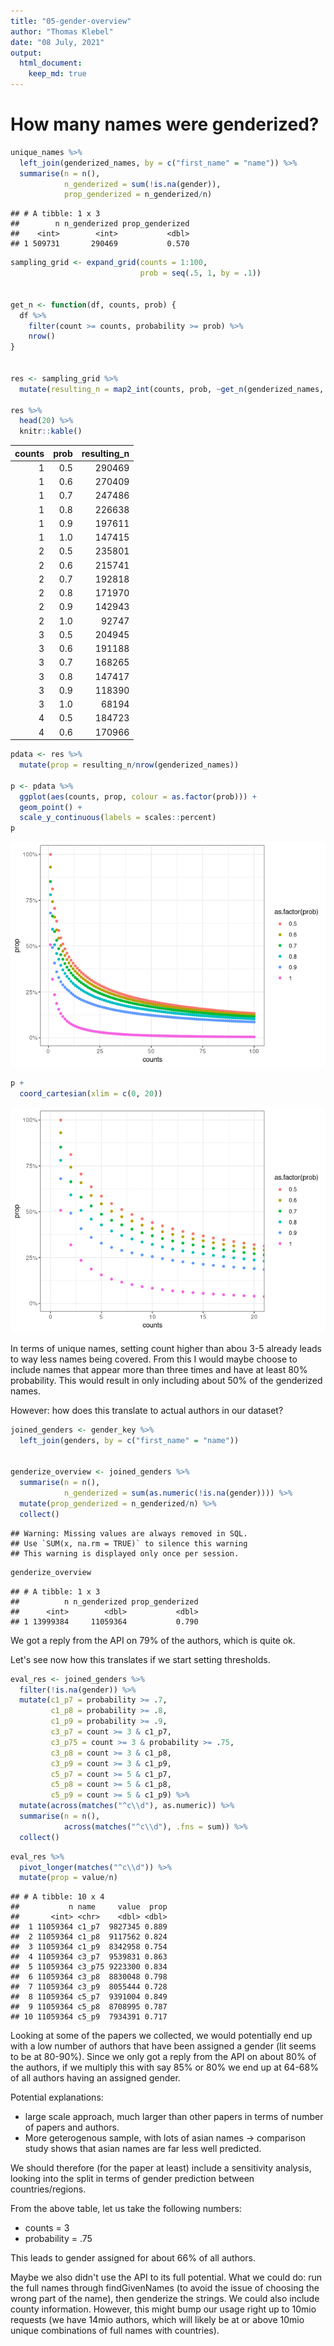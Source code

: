 ```yaml
---
title: "05-gender-overview"
author: "Thomas Klebel"
date: "08 July, 2021"
output: 
  html_document:
    keep_md: true
---
```





# How many names were genderized?

```r
unique_names %>% 
  left_join(genderized_names, by = c("first_name" = "name")) %>% 
  summarise(n = n(),
            n_genderized = sum(!is.na(gender)),
            prop_genderized = n_genderized/n)
```

```
## # A tibble: 1 x 3
##        n n_genderized prop_genderized
##    <int>        <int>           <dbl>
## 1 509731       290469           0.570
```



```r
sampling_grid <- expand_grid(counts = 1:100,
                             prob = seq(.5, 1, by = .1))


get_n <- function(df, counts, prob) {
  df %>% 
    filter(count >= counts, probability >= prob) %>% 
    nrow()
}


res <- sampling_grid %>% 
  mutate(resulting_n = map2_int(counts, prob, ~get_n(genderized_names, .x, .y)))

res %>% 
  head(20) %>% 
  knitr::kable()
```



| counts| prob| resulting_n|
|------:|----:|-----------:|
|      1|  0.5|      290469|
|      1|  0.6|      270409|
|      1|  0.7|      247486|
|      1|  0.8|      226638|
|      1|  0.9|      197611|
|      1|  1.0|      147415|
|      2|  0.5|      235801|
|      2|  0.6|      215741|
|      2|  0.7|      192818|
|      2|  0.8|      171970|
|      2|  0.9|      142943|
|      2|  1.0|       92747|
|      3|  0.5|      204945|
|      3|  0.6|      191188|
|      3|  0.7|      168265|
|      3|  0.8|      147417|
|      3|  0.9|      118390|
|      3|  1.0|       68194|
|      4|  0.5|      184723|
|      4|  0.6|      170966|


```r
pdata <- res %>% 
  mutate(prop = resulting_n/nrow(genderized_names))

p <- pdata %>% 
  ggplot(aes(counts, prop, colour = as.factor(prob))) +
  geom_point() +
  scale_y_continuous(labels = scales::percent)
p
```

![](05-gender_overview_files/figure-html/unnamed-chunk-3-1.png)<!-- -->



```r
p +
  coord_cartesian(xlim = c(0, 20))
```

![](05-gender_overview_files/figure-html/unnamed-chunk-4-1.png)<!-- -->

In terms of unique names, setting count higher than abou 3-5 already leads to 
way less names being covered. From this I would maybe choose to include names
that appear more than three times and have at least 80% probability. This would
result in only including about 50% of the genderized names.

However: how does this translate to actual authors in our dataset?


```r
joined_genders <- gender_key %>% 
  left_join(genders, by = c("first_name" = "name"))


genderize_overview <- joined_genders %>% 
  summarise(n = n(),
            n_genderized = sum(as.numeric(!is.na(gender)))) %>% 
  mutate(prop_genderized = n_genderized/n) %>% 
  collect()
```

```
## Warning: Missing values are always removed in SQL.
## Use `SUM(x, na.rm = TRUE)` to silence this warning
## This warning is displayed only once per session.
```

```r
genderize_overview
```

```
## # A tibble: 1 x 3
##          n n_genderized prop_genderized
##      <int>        <dbl>           <dbl>
## 1 13999384     11059364           0.790
```

We got a reply from the API on
79% of the authors, which is
quite ok.

Let's see now how this translates if we start setting thresholds.


```r
eval_res <- joined_genders %>% 
  filter(!is.na(gender)) %>% 
  mutate(c1_p7 = probability >= .7,
         c1_p8 = probability >= .8,
         c1_p9 = probability >= .9,
         c3_p7 = count >= 3 & c1_p7,
         c3_p75 = count >= 3 & probability >= .75,
         c3_p8 = count >= 3 & c1_p8,
         c3_p9 = count >= 3 & c1_p9,
         c5_p7 = count >= 5 & c1_p7,
         c5_p8 = count >= 5 & c1_p8,
         c5_p9 = count >= 5 & c1_p9) %>% 
  mutate(across(matches("^c\\d"), as.numeric)) %>% 
  summarise(n = n(),
            across(matches("^c\\d"), .fns = sum)) %>% 
  collect()
```


```r
eval_res %>% 
  pivot_longer(matches("^c\\d")) %>% 
  mutate(prop = value/n)
```

```
## # A tibble: 10 x 4
##           n name     value  prop
##       <int> <chr>    <dbl> <dbl>
##  1 11059364 c1_p7  9827345 0.889
##  2 11059364 c1_p8  9117562 0.824
##  3 11059364 c1_p9  8342958 0.754
##  4 11059364 c3_p7  9539831 0.863
##  5 11059364 c3_p75 9223300 0.834
##  6 11059364 c3_p8  8830048 0.798
##  7 11059364 c3_p9  8055444 0.728
##  8 11059364 c5_p7  9391004 0.849
##  9 11059364 c5_p8  8708995 0.787
## 10 11059364 c5_p9  7934391 0.717
```


Looking at some of the papers we collected, we would potentially end up with a
low number of authors that have been assigned a gender (lit seems to be at 
80-90%). Since we only got a reply from the API on about 80% of the authors,
if we multiply this with say 85% or 80% we end up at 64-68% of all authors having
an assigned gender.

Potential explanations:

- large scale approach, much larger than other papers in terms of number of 
papers and authors.
- More geterogenous sample, with lots of asian names -> comparison study shows
that asian names are far less well predicted.

We should therefore (for the paper at least) include a sensitivity analysis,
looking into the split in terms of gender prediction between countries/regions.

From the above table, let us take the following numbers:

- counts = 3
- probability = .75

This leads to gender assigned for about 66% of all authors.


Maybe we also didn't use the API to its full potential. What we could do:
run the full names through findGivenNames (to avoid the issue of choosing the
wrong part of the name), then genderize the strings. We could also include 
county information. However, this might bump our usage right up to 10mio requests
(we have 14mio authors, which will likely be at or above 10mio unique combinations
of full names with countries).




